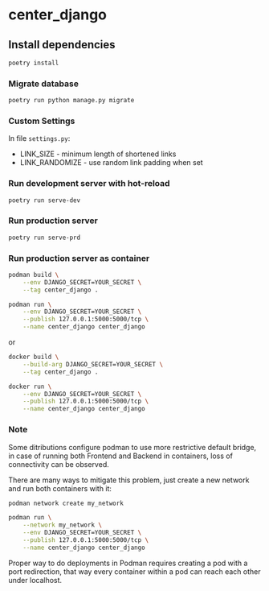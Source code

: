 # center_django

## Install dependencies

```sh
poetry install
```

### Migrate database

```sh
poetry run python manage.py migrate
```

### Custom Settings

In file `settings.py`:
- LINK_SIZE - minimum length of shortened links
- LINK_RANDOMIZE - use random link padding when set

### Run development server with hot-reload

```sh
poetry run serve-dev
```

### Run production server

```sh
poetry run serve-prd
```

### Run production server as container

```sh
podman build \
    --env DJANGO_SECRET=YOUR_SECRET \
    --tag center_django .

podman run \
    --env DJANGO_SECRET=YOUR_SECRET \
    --publish 127.0.0.1:5000:5000/tcp \
    --name center_django center_django
```

or 

```sh
docker build \
    --build-arg DJANGO_SECRET=YOUR_SECRET \
    --tag center_django .

docker run \
    --env DJANGO_SECRET=YOUR_SECRET \
    --publish 127.0.0.1:5000:5000/tcp \
    --name center_django center_django
```

### Note

Some ditributions configure podman to use more restrictive default bridge,
in case of running both Frontend and Backend in containers, loss of connectivity can be observed.

There are many ways to mitigate this problem, just create a new network and run both containers with it:

```sh
podman network create my_network

podman run \
    --network my_network \
    --env DJANGO_SECRET=YOUR_SECRET \
    --publish 127.0.0.1:5000:5000/tcp \
    --name center_django center_django
```

Proper way to do deployments in Podman requires creating a pod with a port redirection,
that way every container within a pod can reach each other under localhost.
